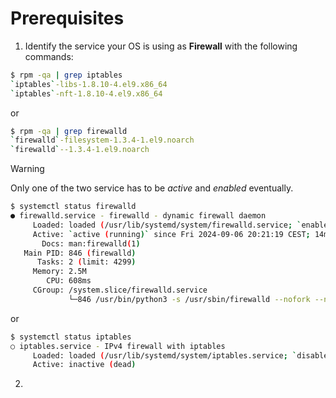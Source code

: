 # Prerequisites
1. Identify the service your OS is using as **Firewall** with the following commands:
  ```bash
  $ rpm -qa | grep iptables
  `iptables`-libs-1.8.10-4.el9.x86_64
  `iptables`-nft-1.8.10-4.el9.x86_64
  ```
  or
  ```bash
  $ rpm -qa | grep firewalld
  `firewalld`-filesystem-1.3.4-1.el9.noarch
  `firewalld`--1.3.4-1.el9.noarch
  ```
  > [!WARNING]
  > Only one of the two service has to be *active* and *enabled* eventually.
  ```bash
  $ systemctl status firewalld
  ● firewalld.service - firewalld - dynamic firewall daemon
       Loaded: loaded (/usr/lib/systemd/system/firewalld.service; `enabled`; preset: `enabled`)
       Active: `active (running)` since Fri 2024-09-06 20:21:19 CEST; 14min ago
         Docs: man:firewalld(1)
     Main PID: 846 (firewalld)
        Tasks: 2 (limit: 4299)
       Memory: 2.5M
          CPU: 608ms
       CGroup: /system.slice/firewalld.service
               └─846 /usr/bin/python3 -s /usr/sbin/firewalld --nofork --nopid
  ```
  or
  ```bash
  $ systemctl status iptables
  ○ iptables.service - IPv4 firewall with iptables
       Loaded: loaded (/usr/lib/systemd/system/iptables.service; `disabled`; preset: `disabled`)
       Active: inactive (dead)
  ```
2. 
